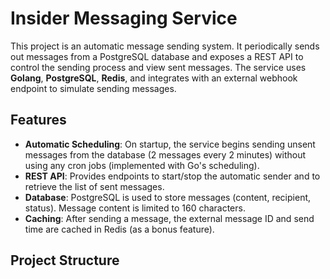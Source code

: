 # Insider Messaging Service

This project is an automatic message sending system. It periodically sends out messages from a PostgreSQL database and exposes a REST API to control the sending process and view sent messages. The service uses **Golang**, **PostgreSQL**, **Redis**, and integrates with an external webhook endpoint to simulate sending messages.

## Features
- **Automatic Scheduling**: On startup, the service begins sending unsent messages from the database (2 messages every 2 minutes) without using any cron jobs (implemented with Go's scheduling).
- **REST API**: Provides endpoints to start/stop the automatic sender and to retrieve the list of sent messages.
- **Database**: PostgreSQL is used to store messages (content, recipient, status). Message content is limited to 160 characters.
- **Caching**: After sending a message, the external message ID and send time are cached in Redis (as a bonus feature).

## Project Structure
